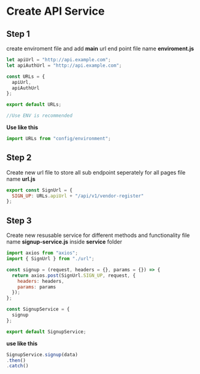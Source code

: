 # Create API Service

## Step 1
create enviroment file and add **main** url end point
file name **enviroment.js**
```js
let apiUrl = "http://api.example.com";
let apiAuthUrl = "http://api.example.com";

const URLs = {
  apiUrl,
  apiAuthUrl
};

export default URLs;

//Use ENV is recommended
```


**Use like this**
```js
import URLs from "config/environment";
```

## Step 2
Create new url file to store all sub endpoint seperately for all pages
file name **url.js**
```js
export const SignUrl = {
  SIGN_UP: URLs.apiUrl + "/api/v1/vendor-register"
};
````

## Step 3
Create new resusable service for different methods and functionality
file name **signup-service.js** inside **service** folder
```js
import axios from "axios";
import { SignUrl } from "./url";

const signup = (request, headers = {}, params = {}) => {
  return axios.post(SignUrl.SIGN_UP, request, {
    headers: headers,
    params: params
  });
};

const SignupService = {
  signup
};  

export default SignupService;
```
**use like this**
```js
SignupService.signup(data)
.then()
.catch()
```
